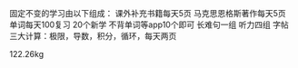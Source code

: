 
固定不变的学习由以下组成：
	课外补充书籍每天5页
	马克思恩格斯著作每天5页
	单词每天100复习
	20个新学
	不背单词等app10个即可
	长难句一组
	听力四组
	字帖
三大计算：极限，导数，积分，循环，每天两页


122.26kg
